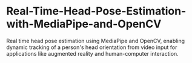 # Real-Time-Head-Pose-Estimation-with-MediaPipe-and-OpenCV
Real time head pose estimation using MediaPipe and OpenCV, enabling dynamic tracking of a person's head orientation from video input for applications like augmented reality and human-computer interaction.
